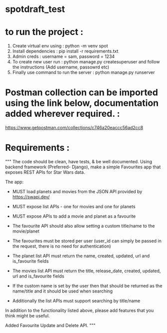 # spotdraft_test

# to run the project : 
1. Create virtual env using : python -m venv spot
2. Install dependencies : pip install -r requirements.txt
3. Admin creds : username = sam, password = 1234
4. To create new user run : python manage.py createsuperuser and follow the instructions (Add username, passowrd etc)
4. Finally use command to run the server : python manage.py runserver

# Postman collection can be imported using the link below, documentation added wherever required. :
https://www.getpostman.com/collections/c746a20eaccc56ad2cc8


# Requirements : 

"""
The code should be clean, have tests, & be well documented.
Using backend framework (Preferred- Django), make a simple Favourites app that exposes REST APIs for Star Wars data.

The app:
- MUST load planets and movies from the JSON API provided by https://swapi.dev/

- MUST expose list APIs - one for movies and one for planets
- MUST expose APIs to add a movie and planet as a favourite
- The favourite API should also allow setting a custom title/name to the movie/planet
- The favourites must be stored per user (user_id can simply be passed in the request, there is no need for authentication)
- The planet list API must return the name, created, updated, url and is_favourite fields
- The movies list API must return the title, release_date, created, updated, url and is_favourite fields
- If the custom name is set by the user then that should be returned as the name/title and it should be used when searching
- Additionally the list APIs must support searching by title/name

In addition to the functionality listed above, please add features that you think might be useful.

Added Favourite Update and Delete API.
"""
